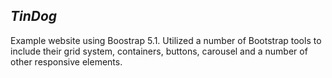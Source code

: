 ## **_TinDog_**

Example website using Boostrap 5.1. Utilized a number of Bootstrap tools to include their grid system, containers, buttons, carousel and a number of other responsive elements.
